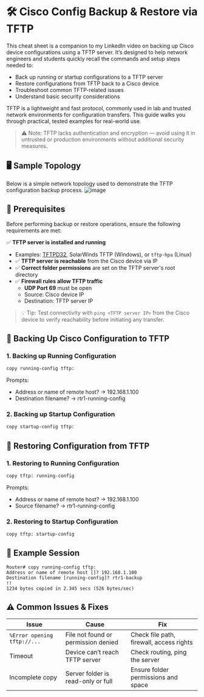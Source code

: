 # 🛠 Cisco Config Backup & Restore via TFTP

This cheat sheet is a companion to my LinkedIn video on backing up Cisco device configurations using a TFTP server. It’s designed to help network engineers and students quickly recall the commands and setup steps needed to:

- Back up running or startup configurations to a TFTP server
- Restore configurations from TFTP back to a Cisco device
- Troubleshoot common TFTP-related issues
- Understand basic security considerations

TFTP is a lightweight and fast protocol, commonly used in lab and trusted network environments for configuration transfers. This guide walks you through practical, tested examples for real-world use.

> ⚠️ Note: TFTP lacks authentication and encryption — avoid using it in untrusted or production environments without additional security measures.


## 🖥 Sample Topology
Below is a simple network topology used to demonstrate the TFTP configuration backup process.
![image](https://github.com/user-attachments/assets/1e8a1ab8-ea05-4adf-96d9-dde7fdc42e7d)

## 📌 Prerequisites

Before performing backup or restore operations, ensure the following requirements are met:

✅ **TFTP server is installed and running**
  - Examples: [TFTPD32](http://tftpd32.jounin.net/), SolarWinds TFTP (Windows), or `tftp-hpa` (Linux)
- ✅ **TFTP server is reachable** from the Cisco device via IP
- ✅ **Correct folder permissions** are set on the TFTP server's root directory
- ✅ **Firewall rules allow TFTP traffic**
  - **UDP Port 69** must be open
  - Source: Cisco device IP  
  - Destination: TFTP server IP

> 💡 Tip: Test connectivity with `ping <TFTP server IP>` from the Cisco device to verify reachability before initiating any transfer.

##
##
## 🔁 Backing Up Cisco Configuration to TFTP

### 1. Backing up Running Configuration
```bash
copy running-config tftp:
```
Prompts:
 - Address or name of remote host? → 192.168.1.100
 - Destination filename? → rtr1-running-config

### 2. Backing up Startup Configuration
```bash
copy startup-config tftp:
```
##
##
## 🔄 Restoring Configuration from TFTP
### 1. Restoring to Running Configuration
```bash
copy tftp: running-config
```
Prompts:
 - Address or name of remote host? → 192.168.1.100
 - Source filename? → rtr1-running-config
### 2. Restoring to Startup Configuration
```bash
copy tftp: startup-config
```

## 🧰 Example Session
```plaintext
Router# copy running-config tftp:
Address or name of remote host []? 192.168.1.100
Destination filename [running-config]? rtr1-backup
!!
1234 bytes copied in 2.345 secs (526 bytes/sec)
```

## ⚠️ Common Issues & Fixes
| Issue                       | Cause                               | Fix                                      |
|----------------------------|-------------------------------------|------------------------------------------|
| `%Error opening tftp://...` | File not found or permission denied | Check file path, firewall, access rights |
| Timeout                    | Device can’t reach TFTP server      | Check routing, ping the server           |
| Incomplete copy            | Server folder is read-only or full  | Ensure folder permissions and space      |

